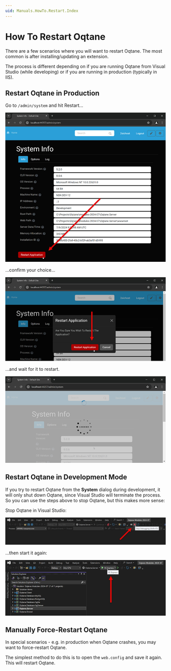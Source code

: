 ```yaml
---
uid: Manuals.HowTo.Restart.Index
---
```


# How To Restart Oqtane

There are a few scenarios where you will want to restart Oqtane.
The most common is after installing/updating an extension.

The process is different depending on if you are running
Oqtane from Visual Studio (while developing) or if you are
running in production (typically in IIS).

## Restart Oqtane in Production

Go to `/admin/system` and hit Restart...

<img src="./assets/production-system-info-with-restart-button.jpg" class="full-width">

...confirm your choice...

<img src="./assets/production-confirm-restart.jpg" class="full-width">

...and wait for it to restart.

<img src="./assets/production-wait-for-restart.jpg" class="full-width">

## Restart Oqtane in Development Mode

If you try to restart Oqtane from the **System** dialog during development,
it will only shut down Oqtane, since Visual Studio will terminate the process.
So you can use the steps above to stop Oqtane, but this makes more sense:

Stop Oqtane in Visual Studio:

<img src="./assets/dev-stop-oqtane.jpg" class="full-width">

...then start it again:

<img src="./assets/dev-start-oqtane.jpg" class="full-width">

## Manually Force-Restart Oqtane

In special scenarios - e.g. in production when Oqtane crashes,
you may want to force-restart Oqtane.

The simplest method to do this is to open the `web.config` and save it again.
This will restart Oqtane.
